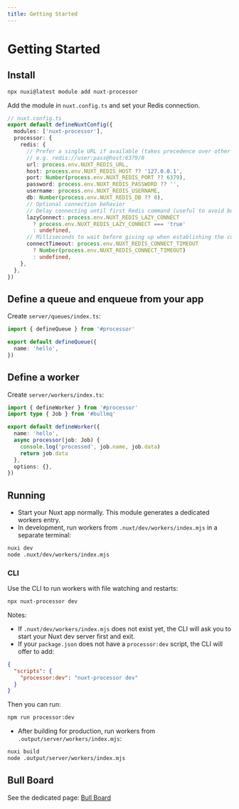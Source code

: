 ```yaml
---
title: Getting Started
---
```


# Getting Started

## Install

```bash
npx nuxi@latest module add nuxt-processor
```

Add the module in `nuxt.config.ts` and set your Redis connection.

```ts
// nuxt.config.ts
export default defineNuxtConfig({
  modules: ['nuxt-processor'],
  processor: {
    redis: {
      // Prefer a single URL if available (takes precedence over other fields)
      // e.g. redis://user:pass@host:6379/0
      url: process.env.NUXT_REDIS_URL,
      host: process.env.NUXT_REDIS_HOST ?? '127.0.0.1',
      port: Number(process.env.NUXT_REDIS_PORT ?? 6379),
      password: process.env.NUXT_REDIS_PASSWORD ?? '',
      username: process.env.NUXT_REDIS_USERNAME,
      db: Number(process.env.NUXT_REDIS_DB ?? 0),
      // Optional connection behavior
      // Delay connecting until first Redis command (useful to avoid build-time connects)
      lazyConnect: process.env.NUXT_REDIS_LAZY_CONNECT
        ? process.env.NUXT_REDIS_LAZY_CONNECT === 'true'
        : undefined,
      // Milliseconds to wait before giving up when establishing the connection
      connectTimeout: process.env.NUXT_REDIS_CONNECT_TIMEOUT
        ? Number(process.env.NUXT_REDIS_CONNECT_TIMEOUT)
        : undefined,
    },
  },
})
```

## Define a queue and enqueue from your app

Create `server/queues/index.ts`:

```ts
import { defineQueue } from '#processor'

export default defineQueue({
  name: 'hello',
})
```

## Define a worker

Create `server/workers/index.ts`:

```ts
import { defineWorker } from '#processor'
import type { Job } from '#bullmq'

export default defineWorker({
  name: 'hello',
  async processor(job: Job) {
    console.log('processed', job.name, job.data)
    return job.data
  },
  options: {},
})
```

## Running

- Start your Nuxt app normally. This module generates a dedicated workers entry.
- In development, run workers from `.nuxt/dev/workers/index.mjs` in a separate terminal:

```bash
nuxi dev
node .nuxt/dev/workers/index.mjs
```

### CLI

Use the CLI to run workers with file watching and restarts:

```bash
npx nuxt-processor dev
```

Notes:
- If `.nuxt/dev/workers/index.mjs` does not exist yet, the CLI will ask you to start your Nuxt dev server first and exit.
- If your `package.json` does not have a `processor:dev` script, the CLI will offer to add:

```json
{
  "scripts": {
    "processor:dev": "nuxt-processor dev"
  }
}
```

Then you can run:

```bash
npm run processor:dev
```

- After building for production, run workers from `.output/server/workers/index.mjs`:

```bash
nuxi build
node .output/server/workers/index.mjs
```

## Bull Board

See the dedicated page: [Bull Board](/bull-board)


